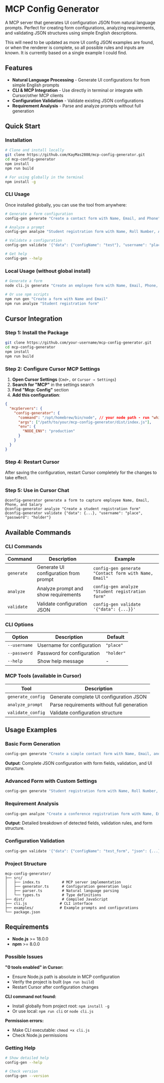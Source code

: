 # MCP Config Generator

A MCP server that generates UI configuration JSON from natural language prompts. Perfect for creating form configurations, analyzing requirements, and validating JSON structures using simple English descriptions.

This will need to be updated as more UI config JSON examples are found, or when the renderer is complete, so all possible rules and inputs are known. It is currently based on a single example I could find.

## Features

- **Natural Language Processing** - Generate UI configurations for from simple English prompts
- **CLI & MCP Integration** - Use directly in terminal or integrate with Cursor/other MCP clients
- **Configuration Validation** - Validate existing JSON configurations
- **Requirement Analysis** - Parse and analyze prompts without full generation

## Quick Start

### Installation

```bash
# Clone and install locally
git clone https://github.com/KayMas2808/mcp-config-generator.git
cd mcp-config-generator
npm install
npm run build

# For using globally in the terminal
npm install -g
```

### CLI Usage

Once installed globally, you can use the tool from anywhere:

```bash
# Generate a form configuration
config-gen generate "Create a contact form with Name, Email, and Phone"

# Analyze a prompt
config-gen analyze "Student registration form with Name, Roll Number, Amount"

# Validate a configuration
config-gen validate '{"data": {"configName": "test"}, "username": "place", "password": "holder"}'

# Get help
config-gen --help
```

### Local Usage (without global install)

```bash
# Generate a form
node cli.js generate "Create an employee form with Name, Email, Phone, Salary"

# Or use npm scripts
npm run gen "Create a form with Name and Email"
npm run analyze "Student registration form"
```

## Cursor Integration

### Step 1: Install the Package

```bash
git clone https://github.com/your-username/mcp-config-generator.git
cd mcp-config-generator
npm install
npm run build
```

### Step 2: Configure Cursor MCP Settings

1. **Open Cursor Settings** (`Cmd+,` or `Cursor → Settings`)
2. **Search for "MCP"** in the settings search
3. **Find "Mcp: Config"** section
4. **Add this configuration**:

```json
{
  "mcpServers": {
    "config-generator": {
      "command": "/opt/homebrew/bin/node", // your node path - run "which node"
      "args": ["/path/to/your/mcp-config-generator/dist/index.js"],
      "env": {
        "NODE_ENV": "production"
      }
    }
  }
}
```

### Step 4: Restart Cursor

After saving the configuration, restart Cursor completely for the changes to take effect.

### Step 5: Use in Cursor Chat

```
@config-generator generate a form to capture employee Name, Email, Phone, and Salary
@config-generator analyze "Create a student registration form"
@config-generator validate {"data": {...}, "username": "place", "password": "holder"}
```

## Available Commands

### CLI Commands

| Command | Description | Example |
|---------|-------------|---------|
| `generate` | Generate UI configuration from prompt | `config-gen generate "Contact form with Name, Email"` |
| `analyze` | Analyze prompt and show requirements | `config-gen analyze "Student registration form"` |
| `validate` | Validate configuration JSON | `config-gen validate '{"data": {...}}'` |

### CLI Options

| Option | Description | Default |
|--------|-------------|---------|
| `--username` | Username for configuration | `"place"` |
| `--password` | Password for configuration | `"holder"` |
| `--help` | Show help message | - |

### MCP Tools (available in Cursor)

| Tool | Description |
|------|-------------|
| `generate_config` | Generate complete UI configuration JSON |
| `analyze_prompt` | Parse requirements without full generation |
| `validate_config` | Validate configuration structure |

## Usage Examples

### Basic Form Generation

```bash
config-gen generate "Create a simple contact form with Name, Email, and Phone"
```

**Output**: Complete JSON configuration with form fields, validation, and UI structure.

### Advanced Form with Custom Settings

```bash
config-gen generate "Student registration form with Name, Roll Number, Email, and Fee Amount" --username admin --password secret123
```

### Requirement Analysis

```bash
config-gen analyze "Create a conference registration form with Name, Email, Company, and Registration Fee"
```

**Output**: Detailed breakdown of detected fields, validation rules, and form structure.

### Configuration Validation

```bash
config-gen validate '{"data": {"configName": "test_form", "json": {...}}, "username": "obiwan", "password": "kenobi"}'
```

### Project Structure

```
mcp-config-generator/
├── src/
│   ├── index.ts          # MCP server implementation
│   ├── generator.ts      # Configuration generation logic
│   ├── parser.ts         # Natural language parsing
│   └── types.ts          # Type definitions
├── dist/                 # Compiled JavaScript
├── cli.js               # CLI interface
├── examples/            # Example prompts and configurations
└── package.json
```

## Requirements

- **Node.js** >= 18.0.0
- **npm** >= 8.0.0

### Possible Issues

**"0 tools enabled" in Cursor:**
- Ensure Node.js path is absolute in MCP configuration
- Verify the project is built (`npm run build`)
- Restart Cursor after configuration changes

**CLI command not found:**
- Install globally from project root: `npm install -g`
- Or use local: `npm run cli` or `node cli.js`

**Permission errors:**
- Make CLI executable: `chmod +x cli.js`
- Check Node.js permissions

### Getting Help

```bash
# Show detailed help
config-gen --help

# Check version
config-gen --version
```